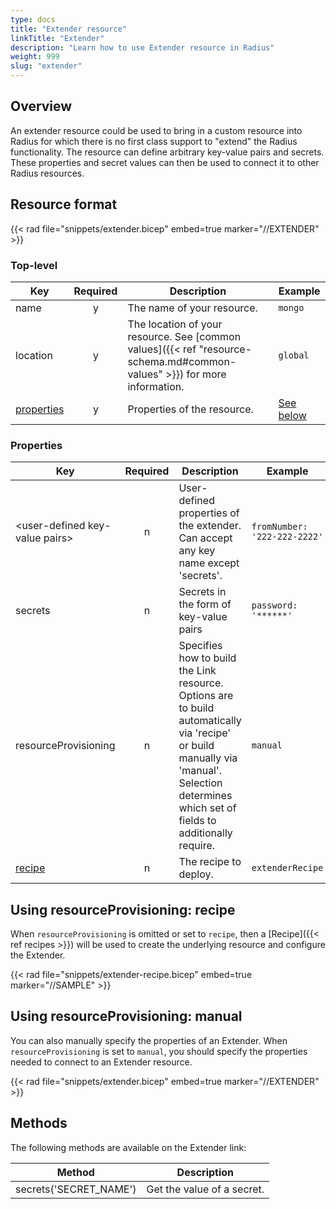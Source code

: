 ```yaml
---
type: docs
title: "Extender resource"
linkTitle: "Extender"
description: "Learn how to use Extender resource in Radius"
weight: 999
slug: "extender"
---
```


## Overview

An extender resource could be used to bring in a custom resource into Radius for which there is no first class support to "extend" the Radius functionality. The resource can define arbitrary key-value pairs and secrets. These properties and secret values can then be used to connect it to other Radius resources.

## Resource format

{{< rad file="snippets/extender.bicep" embed=true marker="//EXTENDER" >}}

### Top-level

| Key  | Required | Description | Example |
|------|:--------:|-------------|---------|
| name | y | The name of your resource. | `mongo`
| location | y | The location of your resource. See [common values]({{< ref "resource-schema.md#common-values" >}}) for more information. | `global`
| [properties](#properties) | y | Properties of the resource. | [See below](#properties)

### Properties

| Key  | Required | Description | Example |
|------|:--------:|-------------|---------|
| \<user-defined key-value pairs\> | n | User-defined properties of the extender. Can accept any key name except 'secrets'. | `fromNumber: '222-222-2222'`
| secrets | n | Secrets in the form of key-value pairs | `password: '******'`
| resourceProvisioning | n | Specifies how to build the Link resource. Options are to build automatically via 'recipe' or build manually via 'manual'. Selection determines which set of fields to additionally require. | `manual`
| [recipe](#recipe)  | n | The recipe to deploy. | `extenderRecipe`

## Using resourceProvisioning: recipe

When `resourceProvisioning` is omitted or set to `recipe`, then a [Recipe]({{< ref recipes >}}) will be used to create the underlying resource and configure the Extender.

{{< rad file="snippets/extender-recipe.bicep" embed=true marker="//SAMPLE" >}}

## Using resourceProvisioning: manual 

You can also manually specify the properties of an Extender. When `resourceProvisioning` is set to `manual`, you should specify the properties needed to connect to an Extender resource. 

{{< rad file="snippets/extender.bicep" embed=true marker="//EXTENDER" >}}

## Methods

The following methods are available on the Extender link:

| Method | Description |
|--------|-------------|
| secrets('SECRET_NAME') | Get the value of a secret. |
